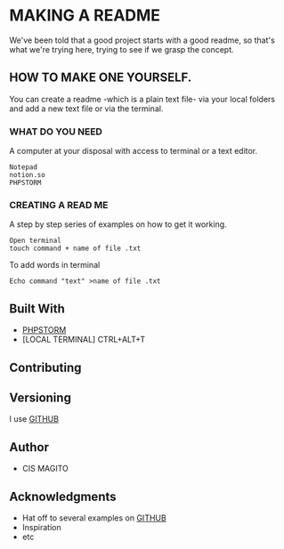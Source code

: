 # MAKING A README

We've been told that a good project starts with a good readme,
so that's what we're trying here, trying to see if we grasp the concept.

## HOW TO MAKE ONE YOURSELF.

You can create a readme -which is a plain text file- via your local folders and add a new text file or via the terminal. 


### WHAT DO YOU NEED

A computer at your disposal with access to terminal or a text editor.

```
Notepad
notion.so
PHPSTORM
```

### CREATING A READ ME

A step by step series of examples on how to get it working.

```
Open terminal
touch command + name of file .txt
```

To add words in terminal

```
Echo command "text" >name of file .txt
```




## Built With

- [PHPSTORM](https://www.jetbrains.com/phpstorm/)
- [LOCAL TERMINAL] CTRL+ALT+T

## Contributing



## Versioning

I use [GITHUB](https://github.com/)

## Author

- CIS MAGITO 



## Acknowledgments

* Hat off to several examples on [GITHUB](https://github.com/)
* Inspiration
* etc

